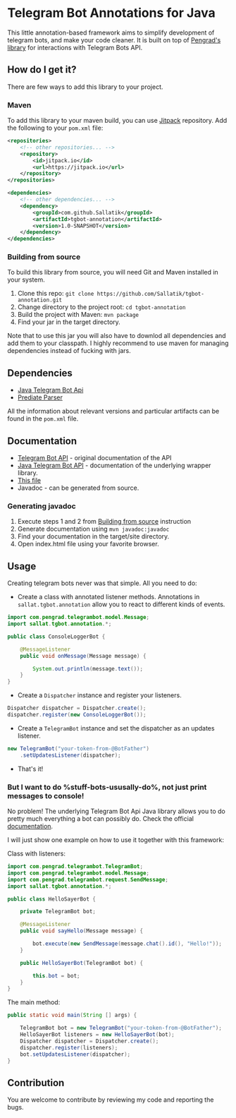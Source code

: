 # Telegram Bot Annotations for Java

This little annotation-based framework aims to simplify development of telegram bots, and make your code cleaner.
It is built on top of [Pengrad's library](https://github.com/pengrad/java-telegram-bot-api) for interactions with Telegram Bots API.

## How do I get it?

There are few ways to add this library to your project.

### Maven

To add this library to your maven build, you can use [Jitpack](https://jitpack.io) repository.
Add the following to your `pom.xml` file:

```xml
<repositories>
	<!-- other repositories... --> 
	<repository>
		<id>jitpack.io</id>
		<url>https://jitpack.io</url>
	</repository>
</repositories>

<dependencies>
	<!-- other dependencies... -->
	<dependency>
		<groupId>com.github.Sallatik</groupId>
		<artifactId>tgbot-annotation</artifactId>
		<version>1.0-SNAPSHOT</version>
	</dependency>
</dependencies>
```

### Building from source

To build this library from source, you will need Git and Maven installed in your system.

1. Clone this repo: `git clone https://github.com/Sallatik/tgbot-annotation.git`
2. Change directory to the project root: `cd tgbot-annotation`
3. Build the project with Maven: `mvn package`
4. Find your jar in the target directory.

Note that to use this jar you will also have to downlod all dependencies and add them to your classpath.
I highly recommend to use maven for managing dependencies instead of fucking with jars.

## Dependencies

- [Java Telegram Bot Api](https://github.com/pengrad/java-telegram-bot-api)
- [Prediate Parser](https://github.com/Sallatik/predicate-parser)

All the information about relevant versions and particular artifacts can be found in the `pom.xml` file.

## Documentation

- [Telegram Bot API](https://core.telegram.org/bots/api) - original documentation of the API
- [Java Telegram Bot API](https://github.com/pengrad/java-telegram-bot-api/blob/master/README.md) - documentation of the underlying wrapper library.
- [This file](https://github.com/Sallatik/tgbot-annotation/blob/master/README.md#usage)
- Javadoc - can be generated from source.

### Generating javadoc 

1. Execute steps 1 and 2 from [Building from source](https://github.com/Sallatik/tgbot-annotation/blob/master/README.md#building-from-source) instruction
2. Generate documentation using `mvn javadoc:javadoc`
3. Find your documentation in the target/site directory.
4. Open index.html file using your favorite browser.

## Usage

Creating telegram bots never was that simple. All you need to do:

- Create a class with annotated listener methods. Annotations in `sallat.tgbot.annotation` allow you to react to different kinds of events.
```java
import com.pengrad.telegrambot.model.Message;
import sallat.tgbot.annotation.*;

public class ConsoleLoggerBot {

	@MessageListener
	public void onMessage(Message message) {

		System.out.println(message.text());
	}
}
```

- Create a `Dispatcher` instance and register your listeners.
```java
Dispatcher dispatcher = Dispatcher.create();
dispatcher.register(new ConsoleLoggerBot());
```

- Create a `TelegramBot` instance and set the dispatcher as an updates listener.
```java
new TelegramBot("your-token-from-@BotFather")
	.setUpdatesListener(dispatcher);
```

- That's it!

### But I want to do %stuff-bots-ususally-do%, not just print messages to console!

No problem! The underlying Telegram Bot Api Java library allows you to do pretty much everything a bot can possibly do.
Check the official [documentation](https://github.com/pengrad/java-telegram-bot-api#usage).

I will just show one example on how to use it together with this framework:

Class with listeners: 
```java
import com.pengrad.telegrambot.TelegramBot;
import com.pengrad.telegrambot.model.Message;
import com.pengrad.telegrambot.request.SendMessage;
import sallat.tgbot.annotation.*;

public class HelloSayerBot {

	private TelegramBot bot;

	@MessageListener
	public void sayHello(Message message) {

		bot.execute(new SendMessage(message.chat().id(), "Hello!"));
	}

	public HelloSayerBot(TelegramBot bot) {

		this.bot = bot;
	}
}
```

The main method:
```java
public static void main(String [] args) {

	TelegramBot bot = new TelegramBot("your-token-from-@BotFather");
	HelloSayerBot listeners = new HelloSayerBot(bot);
	Dispatcher dispatcher = Dispatcher.create();
	dispatcher.register(listeners);
	bot.setUpdatesListener(dispatcher);
}
```

## Contribution

You are welcome to contribute by reviewing my code and reporting the bugs.


